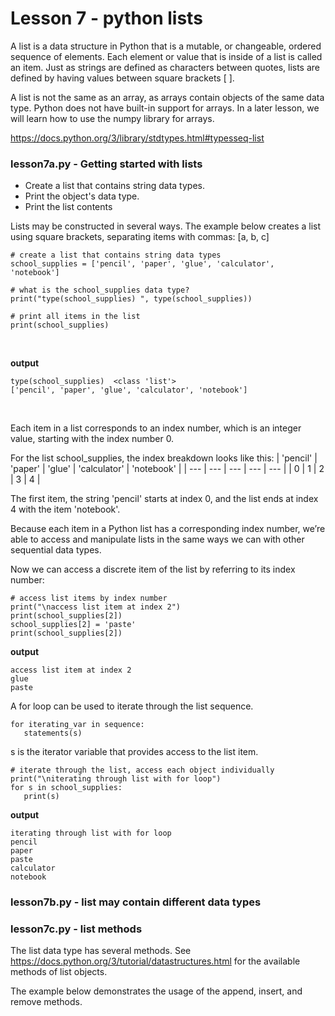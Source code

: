 # Lesson 7 - python lists

A list is a data structure in Python that is a mutable, or changeable, ordered sequence of elements. Each element or value that is inside of a list is called an item. Just as strings are defined as characters between quotes, lists are defined by having values between square brackets [ ].

A list is not the same as an array, as arrays contain objects of the same data type. Python does not have built-in support for arrays. In a later lesson, we will learn how to use the numpy library for arrays.

https://docs.python.org/3/library/stdtypes.html#typesseq-list 


### lesson7a.py - Getting started with lists

- Create a list that contains string data types. 
- Print the object's data type. 
- Print the list contents

Lists may be constructed in several ways. The example below creates a list using square brackets, separating items with commas: [a, b, c]

```
# create a list that contains string data types
school_supplies = ['pencil', 'paper', 'glue', 'calculator', 'notebook']

# what is the school_supplies data type?
print("type(school_supplies) ", type(school_supplies))

# print all items in the list
print(school_supplies)
```
<br>

**output**

```
type(school_supplies)  <class 'list'>
['pencil', 'paper', 'glue', 'calculator', 'notebook']
```
<br>

Each item in a list corresponds to an index number, which is an integer value, starting with the index number 0.

For the list school_supplies, the index breakdown looks like this:
| 'pencil' | 'paper' | 'glue' | 'calculator' | 'notebook' |
| --- | --- | --- | --- | --- |
| 0 | 1 | 2 | 3 | 4 |


The first item, the string 'pencil' starts at index 0, and the list ends at index 4 with the item 'notebook'.

Because each item in a Python list has a corresponding index number, we’re able to access and manipulate lists in the same ways we can with other sequential data types.

Now we can access a discrete item of the list by referring to its index number:

```
# access list items by index number
print("\naccess list item at index 2")
print(school_supplies[2])
school_supplies[2] = 'paste'
print(school_supplies[2])
```

**output**
```
access list item at index 2
glue
paste

```

A for loop can be used to iterate through the list sequence.

```
for iterating_var in sequence:
   statements(s)
```

s is the iterator variable that provides access to the list item.

```
# iterate through the list, access each object individually
print("\niterating through list with for loop")
for s in school_supplies:
   print(s)
```

**output**
```
iterating through list with for loop
pencil
paper
paste
calculator
notebook

```

### lesson7b.py - list may contain different data types


### lesson7c.py - list methods

The list data type has several methods. See https://docs.python.org/3/tutorial/datastructures.html for the available methods of list objects. 

The example below demonstrates the usage of the append, insert, and remove methods.




